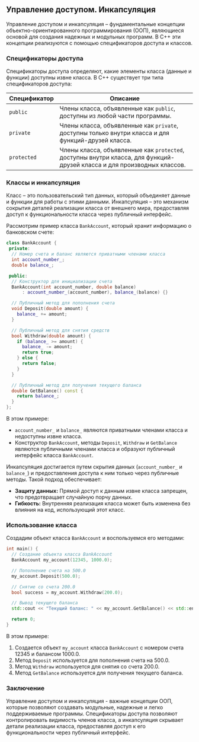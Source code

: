## Управление доступом. Инкапсуляция

Управление доступом и инкапсуляция – фундаментальные концепции объектно-ориентированного программирования (ООП), являющиеся основой для создания надежных и модульных программ. В C++ эти концепции реализуются с помощью спецификаторов доступа и классов.

### Спецификаторы доступа

Спецификаторы доступа определяют, какие элементы класса (данные и функции) доступны извне класса. В C++ существует три типа спецификаторов доступа:

| Спецификатор | Описание |
|---|---|
| `public` | Члены класса, объявленные как `public`, доступны из любой части программы. |
| `private` | Члены класса, объявленные как `private`, доступны только внутри класса и для функций-друзей класса. |
| `protected` | Члены класса, объявленные как `protected`, доступны внутри класса, для функций-друзей класса и для производных классов. |

### Классы и инкапсуляция

Класс – это пользовательский тип данных, который объединяет данные и функции для работы с этими данными. Инкапсуляция – это механизм сокрытия деталей реализации класса от внешнего мира, предоставляя доступ к функциональности класса через публичный интерфейс.

Рассмотрим пример класса `BankAccount`, который хранит информацию о банковском счете:

```c++
class BankAccount {
 private:
  // Номер счета и баланс являются приватными членами класса
  int account_number_;
  double balance_;

 public:
  // Конструктор для инициализации счета
  BankAccount(int account_number, double balance) 
      : account_number_(account_number), balance_(balance) {}

  // Публичный метод для пополнения счета
  void Deposit(double amount) {
    balance_ += amount;
  }

  // Публичный метод для снятия средств
  bool Withdraw(double amount) {
    if (balance_ >= amount) {
      balance_ -= amount;
      return true;
    } else {
      return false;
    }
  }

  // Публичный метод для получения текущего баланса
  double GetBalance() const { 
    return balance_; 
  }
};
```

В этом примере:

- `account_number_` и `balance_` являются приватными членами класса и недоступны извне класса.
- Конструктор `BankAccount`, методы `Deposit`, `Withdraw` и `GetBalance` являются публичными членами класса и образуют публичный интерфейс класса `BankAccount`.

Инкапсуляция достигается путем скрытия данных (`account_number_` и `balance_`) и предоставления доступа к ним только через публичные методы. Такой подход обеспечивает:

- **Защиту данных:** Прямой доступ к данным извне класса запрещен, что предотвращает случайную порчу данных.
- **Гибкость:** Внутренняя реализация класса может быть изменена без влияния на код, использующий этот класс.

### Использование класса

Создадим объект класса `BankAccount` и воспользуемся его методами:

```c++
int main() {
  // Создание объекта класса BankAccount
  BankAccount my_account(12345, 1000.0);

  // Пополнение счета на 500.0
  my_account.Deposit(500.0);

  // Снятие со счета 200.0
  bool success = my_account.Withdraw(200.0);

  // Вывод текущего баланса
  std::cout << "Текущий баланс: " << my_account.GetBalance() << std::endl;

  return 0;
}
```

В этом примере:

1. Создается объект `my_account` класса `BankAccount` с номером счета 12345 и балансом 1000.0.
2. Метод `Deposit` используется для пополнения счета на 500.0.
3. Метод `Withdraw` используется для снятия со счета 200.0.
4. Метод `GetBalance` используется для получения текущего баланса.

### Заключение

Управление доступом и инкапсуляция - важные концепции ООП, которые позволяют создавать модульные, надежные и легко поддерживаемые программы. Спецификаторы доступа позволяют контролировать видимость членов класса, а инкапсуляция скрывает детали реализации класса, предоставляя доступ к его функциональности через публичный интерфейс. 

